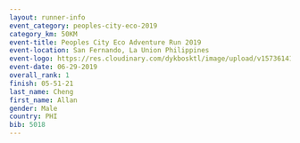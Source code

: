 ```yaml
---
layout: runner-info 
event_category: peoples-city-eco-2019 
category_km: 50KM 
event-title: Peoples City Eco Adventure Run 2019 
event-location: San Fernando, La Union Philippines 
event-logo: https://res.cloudinary.com/dykbosktl/image/upload/v1573614176/Logo/event_logo_01_bvtsnv.jpg 
event-date: 06-29-2019 
overall_rank: 1
finish: 05-51-21
last_name: Cheng
first_name: Allan
gender: Male
country: PHI
bib: 5018
---
```

